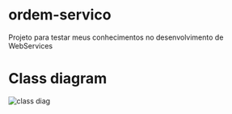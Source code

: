 # ordem-servico
Projeto para testar meus conhecimentos no desenvolvimento de WebServices

# Class diagram

![class diag](https://user-images.githubusercontent.com/60756219/120368031-f2b34180-c2e7-11eb-947f-055eb2394594.png)


